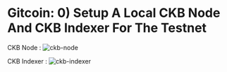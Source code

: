 # Gitcoin: 0) Setup A Local CKB Node And CKB Indexer For The Testnet

CKB Node :
![ckb-node](https://user-images.githubusercontent.com/29740766/130628063-9c5a40de-126d-4f34-8ae8-7d8c1018d102.png)


CKB Indexer :
![ckb-indexer](https://user-images.githubusercontent.com/29740766/130628233-d674e1df-fe09-400a-b87c-66889e540226.png)
